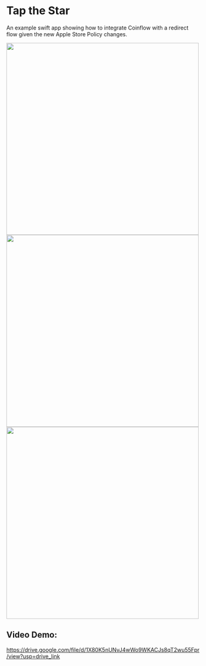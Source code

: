 # Tap the Star

An example swift app showing how to integrate Coinflow with a redirect flow given the new Apple Store Policy changes.

<img src="https://github.com/user-attachments/assets/f81bb2e0-472b-42b8-8886-98613a963f60" width="auto" height="500px" />
<img src="https://github.com/user-attachments/assets/e628dcde-93f1-43f8-8b40-cb77058a4b5e" width="auto" height="500px" />
<img src="https://github.com/user-attachments/assets/39d4a941-de7a-4bb3-a153-66503984fc72" width="auto" height="500px" />

## Video Demo:
https://drive.google.com/file/d/1X80K5nUNvJ4wWo9WKACJs8qT2wu55Fpr/view?usp=drive_link
